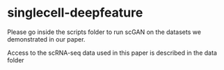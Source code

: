 # singlecell-deepfeature

Please go inside the scripts folder to run scGAN on the datasets we demonstrated in our paper.

Access to the scRNA-seq data used in this paper is described in the data folder
